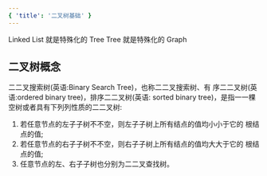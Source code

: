 ```yaml
---
{ 'title': '二叉树基础' }
---
```


Linked List 就是特殊化的 Tree Tree 就是特殊化的 Graph

## 二叉树概念

⼆二叉搜索树(英语:Binary Search Tree)，也称⼆二叉搜索树、有 序⼆二叉树(英语:ordered binary tree)，排序⼆二叉树(英语:
sorted binary tree)，是指⼀一棵空树或者具有下列列性质的⼆二叉树:

1. 若任意节点的左⼦子树不不空，则左⼦子树上所有结点的值均⼩小于它的 根结点的值;
2. 若任意节点的右⼦子树不不空，则右⼦子树上所有结点的值均⼤大于它的 根结点的值;
3. 任意节点的左、右⼦子树也分别为⼆二叉查找树。

